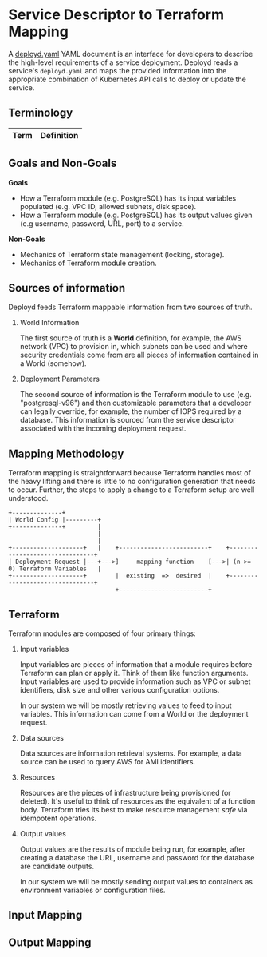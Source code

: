 # Service Descriptor to Terraform Mapping

A [deployd.yaml](docs/deployd.yaml) YAML document is an interface for developers to describe the high-level requirements of a service deployment. Deployd reads a service's `deployd.yaml` and maps the provided information into the appropriate combination of Kubernetes API calls to deploy or update the service.

## Terminology

| Term | Definition |
| ---- | ---------- |

## Goals and Non-Goals

**Goals**

- How a Terraform module (e.g. PostgreSQL) has its input variables populated (e.g. VPC ID, allowed subnets, disk space).
- How a Terraform module (e.g. PostgreSQL) has its output values given (e.g username, password, URL, port) to a service.
    
**Non-Goals**

- Mechanics of Terraform state management (locking, storage).
- Mechanics of Terraform module creation.

## Sources of information

Deployd feeds Terraform mappable information from two sources of truth.

1. World Information

   The first source of truth is a **World** definition, for example, the AWS network (VPC) to provision in, which subnets can be used and where security credentials come from are all pieces of information contained in a World (somehow).

2. Deployment Parameters

   The second source of information is the Terraform module to use (e.g. "postgresql-v96") and then customizable parameters that a developer can legally override, for example, the number of IOPS required by a database. This information is sourced from the service descriptor associated with the incoming deployment request.

## Mapping Methodology

Terraform mapping is straightforward because Terraform handles most of the heavy lifting and there is little to no configuration generation that needs to occur. Further, the steps to apply a change to a Terraform setup are well understood.

```text
+--------------+
| World Config |---------+
+--------------+         |
                         |
                         |
+--------------------+   |    +-------------------------+    +--------------------------------+
| Deployment Request |---+--->]     mapping function    [--->| (n >= 0) Terraform Variables   |      
+--------------------+        |  existing  =>  desired  |    +--------------------------------+
                              +-------------------------+
```

## Terraform 

Terraform modules are composed of four primary things:

1. Input variables

   Input variables are pieces of information that a module requires before Terraform can plan or apply it. Think of them like function arguments. Input variables are used to provide information such as VPC or subnet identifiers, disk size and other various configuration options.
   
   In our system we will be mostly retrieving values to feed to input variables. This information can come from a World or the deployment request.
   
2. Data sources

   Data sources are information retrieval systems. For example, a data source can be used to query AWS for AMI identifiers. 

3. Resources

   Resources are the pieces of infrastructure being provisioned (or deleted). It's useful to think of resources as the equivalent of a function body. Terraform tries its best to make resource management *safe* via idempotent operations.
   
4. Output values

   Output values are the results of module being run, for example, after creating a database the URL, username and password for the database are candidate outputs.
   
   In our system we will be mostly sending output values to containers as environment variables or configuration files.

## Input Mapping

## Output Mapping

